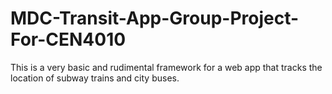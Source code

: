 # MDC-Transit-App-Group-Project-For-CEN4010
This is a very basic and rudimental framework for a web app that tracks the location of subway trains and city buses. 
